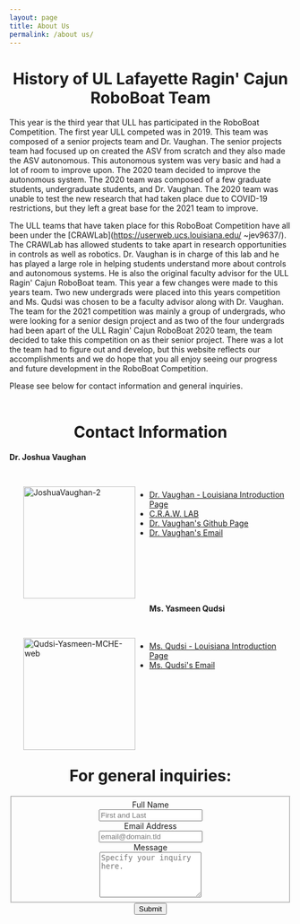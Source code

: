 ```yaml
---
layout: page
title: About Us
permalink: /about us/
---
```



  <h1 style="text-align:center;"> History of UL Lafayette Ragin' Cajun RoboBoat Team </h1>

This year is the third year that ULL has participated in the RoboBoat Competition. The first year ULL competed was in 2019. This team was composed of a senior projects team and Dr. Vaughan. The senior projects team had focused up on created the ASV from scratch and they also made the ASV autonomous. This autonomous system was very basic and had a lot of room to improve upon. The 2020 team decided to improve the autonomous system. The 2020 team was composed of a few graduate students, undergraduate students, and Dr. Vaughan. The 2020 team was unable to test the new research that had taken place due to COVID-19 restrictions, but they left a great base for the 2021 team to improve.

The ULL teams that have taken place for this RoboBoat Competition have all been under the [CRAWLab](https://userweb.ucs.louisiana.edu/
~jev9637/). The CRAWLab has allowed students to take apart in research opportunities in controls as well as robotics. Dr. Vaughan is 
in charge of this lab and he has played a large role in helping students understand more about controls and autonomous systems. He is also 
the original faculty advisor for the ULL Ragin' Cajun RoboBoat team. This year a few changes were made to this years team. Two new undergrads were placed into this years competition and Ms. Qudsi was chosen to be a faculty advisor along with Dr. Vaughan. The team for the 2021 
competition was mainly a group of undergrads, who were looking for a senior design project and as two of the four undergrads had been apart 
of the ULL Ragin' Cajun  RoboBoat 2020 team, the team decided to take this competition on as their senior project. There was a lot the team had to figure out and develop, but this website reflects our accomplishments and we do hope that you all enjoy seeing our progress and future development in the  RoboBoat Competition. 

Please see below for contact information and general inquiries.
<br />
<br />

  <h1 style="text-align:center;"> Contact Information </h1>

  <h4 style="text-align:left;"><b>Dr. Joshua Vaughan</b></h4>

  <div style="float:left; padding:25px; margin-left:0px;">
  <a ><img src="https://live.staticflickr.com/65535/51194004307_586a063fbc_q.jpg" width="200" height="200" alt="JoshuaVaughan-2"></a><script async src="//embedr.flickr.com/assets/client-code.js" charset="utf-8"></script>
  </div>

<br />

  - [Dr. Vaughan - Louisiana Introduction Page](https://mechanical.louisiana.edu/node/155)
  - [C.R.A.W. LAB](https://userweb.ucs.louisiana.edu/~jev9637/)
  - [Dr. Vaughan's Github Page](https://github.com/DocVaughan)
  - <a href="mailto:joshua.vaughan@louisiana.edu">Dr. Vaughan's Email</a>

<br />
<br />
<br />
<br />
<br />

  <h4 style="text-align:left;"><b>Ms. Yasmeen Qudsi</b></h4>

  <div style="float:left; padding:25px; margin-left:0px;">
  <a ><img src="https://live.staticflickr.com/65535/51195482879_bc88271010_q.jpg" width="200" height="200" alt="Qudsi-Yasmeen-MCHE-web"></a><script async src="//embedr.flickr.com/assets/client-code.js" charset="utf-8"></script>
  </div>

<br />

  - [Ms. Qudsi - Louisiana Introduction Page](https://mechanical.louisiana.edu/node/163)
  - <a href="mailto:yasmeen.qudsi@louisiana.edu">Ms. Qudsi's Email</a>

<br />
<br />
<br />
<br />
<br />
<br />
<br />

  <h1 style="text-align:center;"> For general inquiries: </h1>
<!-- Modify this to have the RoboBoat email attached to the recipient of the commands. You can just contact Ben W. and he can set it all up for you -->

<center>
<form id="fs-frm" name="simple-contact-form" accept-charset="utf-8" action="https://formspree.io/f/mjvjkqrw" method="post">
  <fieldset id="fs-frm-inputs">
    <label for="full-name">Full Name</label> <br />
    <input type="text" name="name" id="full-name" placeholder="First and Last" required=""> <br />
    <label for="email-address">Email Address</label> <br />
    <input type="email" name="_replyto" id="email-address" placeholder="email@domain.tld" required=""> <br />
    <label for="message">Message</label> <br />
    <textarea rows="5" name="message" id="message" placeholder="Specify your inquiry here." required=""></textarea> <br />
    <input type="hidden" name="_subject" id="email-subject" value="Contact Form Submission">
  </fieldset>
  <input type="submit" value="Submit">
</form>
<center>


